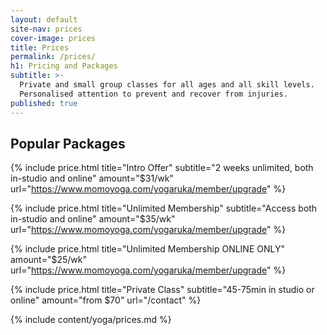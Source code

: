 ```yaml
---
layout: default
site-nav: prices
cover-image: prices
title: Prices
permalink: /prices/
h1: Pricing and Packages
subtitle: >-
  Private and small group classes for all ages and all skill levels.
  Personalised attention to prevent and recover from injuries.
published: true
---
```


<section class="container container--sm m-top--md">
  <h2>Popular Packages</h2>

  {% include price.html title="Intro Offer" subtitle="2 weeks unlimited, both in-studio and online" amount="$31/wk" url="https://www.momoyoga.com/yogaruka/member/upgrade" %}

  {% include price.html title="Unlimited Membership" subtitle="Access both in-studio and online" amount="$35/wk" url="https://www.momoyoga.com/yogaruka/member/upgrade" %}
  
  {% include price.html title="Unlimited Membership ONLINE ONLY" amount="$25/wk" url="https://www.momoyoga.com/yogaruka/member/upgrade" %}

  {% include price.html title="Private Class" subtitle="45-75min in studio or online" amount="from $70" url="/contact" %}
</section>

<div class="Longform Longform--blogpost" markdown="1">
{% include content/yoga/prices.md %}
</div>
